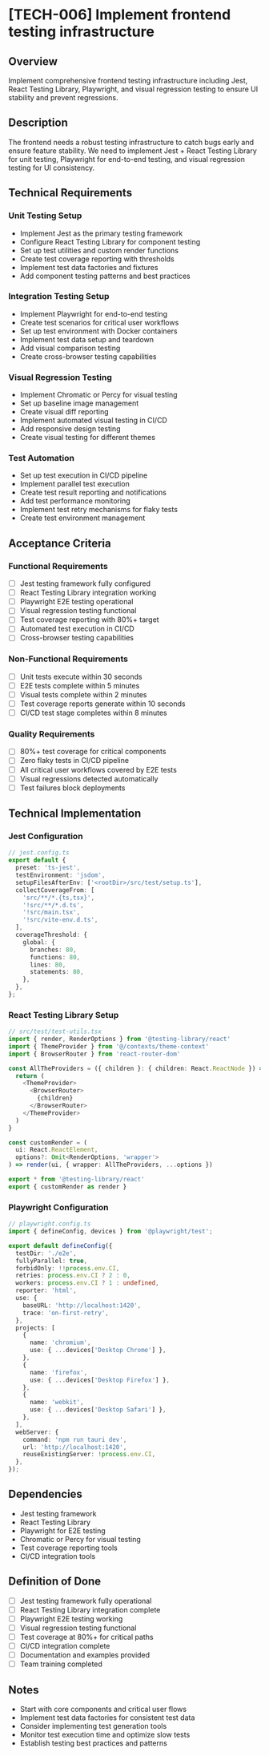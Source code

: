 # [TECH-006] Implement frontend testing infrastructure

## Overview

Implement comprehensive frontend testing infrastructure including Jest, React Testing Library, Playwright, and visual regression testing to ensure UI stability and prevent regressions.

## Description

The frontend needs a robust testing infrastructure to catch bugs early and ensure feature stability. We need to implement Jest + React Testing Library for unit testing, Playwright for end-to-end testing, and visual regression testing for UI consistency.

## Technical Requirements

### Unit Testing Setup

- Implement Jest as the primary testing framework
- Configure React Testing Library for component testing
- Set up test utilities and custom render functions
- Create test coverage reporting with thresholds
- Implement test data factories and fixtures
- Add component testing patterns and best practices

### Integration Testing Setup

- Implement Playwright for end-to-end testing
- Create test scenarios for critical user workflows
- Set up test environment with Docker containers
- Implement test data setup and teardown
- Add visual comparison testing
- Create cross-browser testing capabilities

### Visual Regression Testing

- Implement Chromatic or Percy for visual testing
- Set up baseline image management
- Create visual diff reporting
- Implement automated visual testing in CI/CD
- Add responsive design testing
- Create visual testing for different themes

### Test Automation

- Set up test execution in CI/CD pipeline
- Implement parallel test execution
- Create test result reporting and notifications
- Add test performance monitoring
- Implement test retry mechanisms for flaky tests
- Create test environment management

## Acceptance Criteria

### Functional Requirements

- [ ] Jest testing framework fully configured
- [ ] React Testing Library integration working
- [ ] Playwright E2E testing operational
- [ ] Visual regression testing functional
- [ ] Test coverage reporting with 80%+ target
- [ ] Automated test execution in CI/CD
- [ ] Cross-browser testing capabilities

### Non-Functional Requirements

- [ ] Unit tests execute within 30 seconds
- [ ] E2E tests complete within 5 minutes
- [ ] Visual tests complete within 2 minutes
- [ ] Test coverage reports generate within 10 seconds
- [ ] CI/CD test stage completes within 8 minutes

### Quality Requirements

- [ ] 80%+ test coverage for critical components
- [ ] Zero flaky tests in CI/CD pipeline
- [ ] All critical user workflows covered by E2E tests
- [ ] Visual regressions detected automatically
- [ ] Test failures block deployments

## Technical Implementation

### Jest Configuration

```typescript
// jest.config.ts
export default {
  preset: 'ts-jest',
  testEnvironment: 'jsdom',
  setupFilesAfterEnv: ['<rootDir>/src/test/setup.ts'],
  collectCoverageFrom: [
    'src/**/*.{ts,tsx}',
    '!src/**/*.d.ts',
    '!src/main.tsx',
    '!src/vite-env.d.ts',
  ],
  coverageThreshold: {
    global: {
      branches: 80,
      functions: 80,
      lines: 80,
      statements: 80,
    },
  },
};
```

### React Testing Library Setup

```typescript
// src/test/test-utils.tsx
import { render, RenderOptions } from '@testing-library/react'
import { ThemeProvider } from '@/contexts/theme-context'
import { BrowserRouter } from 'react-router-dom'

const AllTheProviders = ({ children }: { children: React.ReactNode }) => {
  return (
    <ThemeProvider>
      <BrowserRouter>
        {children}
      </BrowserRouter>
    </ThemeProvider>
  )
}

const customRender = (
  ui: React.ReactElement,
  options?: Omit<RenderOptions, 'wrapper'>
) => render(ui, { wrapper: AllTheProviders, ...options })

export * from '@testing-library/react'
export { customRender as render }
```

### Playwright Configuration

```typescript
// playwright.config.ts
import { defineConfig, devices } from '@playwright/test';

export default defineConfig({
  testDir: './e2e',
  fullyParallel: true,
  forbidOnly: !!process.env.CI,
  retries: process.env.CI ? 2 : 0,
  workers: process.env.CI ? 1 : undefined,
  reporter: 'html',
  use: {
    baseURL: 'http://localhost:1420',
    trace: 'on-first-retry',
  },
  projects: [
    {
      name: 'chromium',
      use: { ...devices['Desktop Chrome'] },
    },
    {
      name: 'firefox',
      use: { ...devices['Desktop Firefox'] },
    },
    {
      name: 'webkit',
      use: { ...devices['Desktop Safari'] },
    },
  ],
  webServer: {
    command: 'npm run tauri dev',
    url: 'http://localhost:1420',
    reuseExistingServer: !process.env.CI,
  },
});
```

## Dependencies

- Jest testing framework
- React Testing Library
- Playwright for E2E testing
- Chromatic or Percy for visual testing
- Test coverage reporting tools
- CI/CD integration tools

## Definition of Done

- [ ] Jest testing framework fully operational
- [ ] React Testing Library integration complete
- [ ] Playwright E2E testing working
- [ ] Visual regression testing functional
- [ ] Test coverage at 80%+ for critical paths
- [ ] CI/CD integration complete
- [ ] Documentation and examples provided
- [ ] Team training completed

## Notes

- Start with core components and critical user flows
- Implement test data factories for consistent test data
- Consider implementing test generation tools
- Monitor test execution time and optimize slow tests
- Establish testing best practices and patterns

